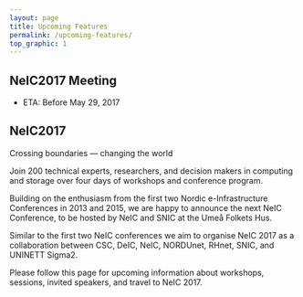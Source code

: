 ```yaml
---
layout: page
title: Upcoming Features
permalink: /upcoming-features/
top_graphic: 1
---
```


## NeIC2017 Meeting 

* ETA: Before May 29, 2017


## NeIC2017 
Crossing boundaries — changing the world

Join 200 technical experts, researchers, and decision makers in computing and storage over four days of workshops and conference program.

Building on the enthusiasm from the first two Nordic e-Infrastructure Conferences in 2013 and 2015, we are happy to announce the next NeIC Conference, to be hosted by NeIC and SNIC at the Umeå Folkets Hus.

Similar to the first two NeIC conferences we aim to organise NeIC 2017 as a collaboration between CSC, DeIC, NeIC, NORDUnet, RHnet, SNIC, and UNINETT Sigma2.

Please follow this page for upcoming information about workshops, sessions, invited speakers, and travel to NeIC 2017.


